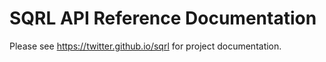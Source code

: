 # SQRL API Reference Documentation

Please see https://twitter.github.io/sqrl for project documentation.